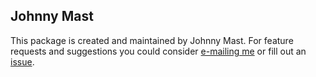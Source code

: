 ## Johnny Mast

This package is created and maintained by Johnny Mast. For feature requests and suggestions
you could consider [e-mailing me](mailto:mastjohnny@gmail.com) or fill out an [issue](https://github.com/johnnymast/redbox-cli/issues).

